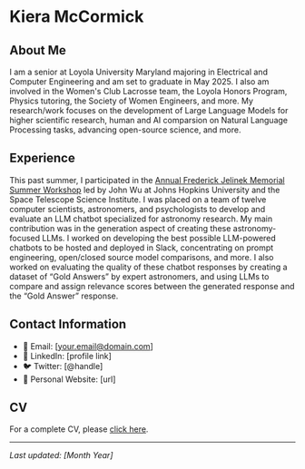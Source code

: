 # Kiera McCormick

## About Me
I am a senior at Loyola University Maryland majoring in Electrical and Computer Engineering and am set to graduate in May 2025. I also am involved in the Women's Club Lacrosse team, the Loyola Honors Program, Physics tutoring, the Society of Women Engineers, and more. My research/work focuses on the development of Large Language Models for higher scientific research, human and AI comparsion on Natural Language Processing tasks, advancing open-source science, and more. 

## Experience
This past summer, I participated in the [Annual Frederick Jelinek Memorial Summer Workshop](https://www.clsp.jhu.edu/workshops/2024-jelinek-summer-workshop-on-speech-and-language-technology/) led by John Wu at Johns Hopkins University and the Space Telescope Science Institute. I was placed on a team of twelve computer scientists, astronomers, and psychologists to develop and evaluate an LLM chatbot specialized for astronomy research. My main contribution was in the generation aspect of creating these astronomy-focused LLMs. I worked on developing the best possible LLM-powered chatbots to be hosted and deployed in Slack, concentrating on prompt engineering, open/closed source model comparisons, and more. I also worked on evaluating the quality of these chatbot responses by creating a dataset of “Gold Answers” by expert astronomers, and using LLMs to compare and assign relevance scores between the generated response and the “Gold Answer” response.

## Contact Information
- 📧 Email: [your.email@domain.com]
- 🔗 LinkedIn: [profile link]
- 🐦 Twitter: [@handle]
- 📱 Personal Website: [url]

## CV
For a complete CV, please [click here](link-to-your-cv.pdf).

---
*Last updated: [Month Year]*
